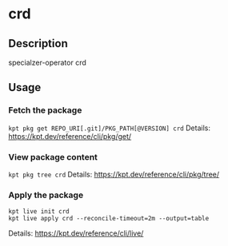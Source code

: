 # crd

## Description
specialzer-operator crd

## Usage

### Fetch the package
`kpt pkg get REPO_URI[.git]/PKG_PATH[@VERSION] crd`
Details: https://kpt.dev/reference/cli/pkg/get/

### View package content
`kpt pkg tree crd`
Details: https://kpt.dev/reference/cli/pkg/tree/

### Apply the package
```
kpt live init crd
kpt live apply crd --reconcile-timeout=2m --output=table
```
Details: https://kpt.dev/reference/cli/live/
